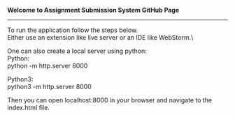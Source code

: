 **Welcome to Assignment Submission System GitHub Page**
***
To run the application follow the steps below.\
Either use an extension like live server or an IDE like WebStorm.\

One can also create a local server using python:\
Python:\
python -m http.server 8000

Python3:\
python3 -m http.server 8000

Then you can open localhost:8000 in your browser and navigate to the index.html file.
